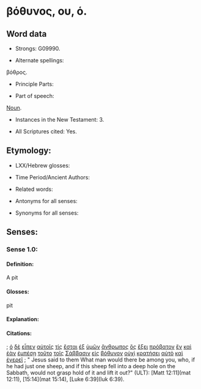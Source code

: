 # βόθυνος, ου, ὁ.

<!-- Status: S2=NeedsFinalCheck -->
<!-- Lexica used for edits: LN MM -->

## Word data

* Strongs: G09990.


* Alternate spellings:

βόθρος.

* Principle Parts: 

* Part of speech: 

[Noun](http://ugg.readthedocs.io/en/latest/noun.html). 

* Instances in the New Testament: 3.

* All Scriptures cited: Yes.

## Etymology: 

* LXX/Hebrew glosses: 

* Time Period/Ancient Authors: 

* Related words: 

* Antonyms for all senses:

* Synonyms for all senses: 

## Senses:

### Sense  1.0: 

#### Definition: 

A pit

#### Glosses: 

pit

#### Explanation: 

#### Citations: 

; [ὁ](../G35880/01.md) [δὲ](../G11610/01.md) [εἶπεν](../G30040/01.md) [αὐτοῖς](../G08460/01.md) [τίς](../G51010/01.md) [ἔσται](../G99999/01.md) [ἐξ](../G15370/01.md) [ὑμῶν](../G47710/01.md) [ἄνθρωπος](../G04440/01.md) [ὃς](../G37390/01.md) [ἕξει](../G21920/01.md) [πρόβατον](../G42630/01.md) [ἕν](../G15200/01.md) [καὶ](../G25320/01.md) [ἐὰν](../G14370/01.md) [ἐμπέσῃ](../G17060/01.md) [τοῦτο](../G37780/01.md) [τοῖς](../G35880/01.md) [Σάββασιν](../G45210/01.md) [εἰς](../G15190/01.md) [βόθυνον](../G09990/01.md) [οὐχὶ](../G37800/01.md) [κρατήσει](../G29020/01.md) [αὐτὸ](../G08460/01.md) [καὶ](../G25320/01.md) [ἐγερεῖ](../G14530/01.md)
; " Jesus said to them What man would there be among you, who, if he had just one sheep, and if this sheep fell into a deep hole on the Sabbath, would not grasp hold of it and lift it out?" (ULT): 
[Matt 12:11](mat 12:11),  [15:14](mat 15:14), [Luke 6:39](luk 6:39).
